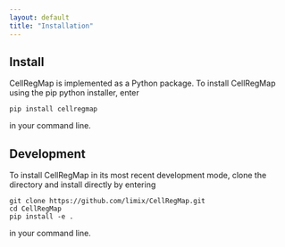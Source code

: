 ```yaml
---
layout: default
title: "Installation"
---
```


## Install

CellRegMap is implemented as a Python package.
To install CellRegMap using the pip python installer, enter

    pip install cellregmap

in your command line.

## Development

To install CellRegMap in its most recent development mode, clone the directory and install directly by entering

    git clone https://github.com/limix/CellRegMap.git
    cd CellRegMap
    pip install -e .

in your command line.
<!-- 
## Running tests

From your command line, enter

    python setup.py test -->
